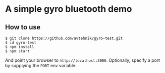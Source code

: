 
# A simple gyro bluetooth demo

## How to use

```
$ git clone https://github.com/avtehnik/gyro-test.git
$ cd gyro-test
$ npm install
$ npm start
```

And point your browser to `http://localhost:3000`. Optionally, specify
a port by supplying the `PORT` env variable.
